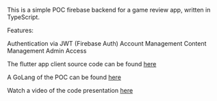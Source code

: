 This is a simple POC firebase backend for a game review app, written in TypeScript.

Features:

Authentication via JWT (Firebase Auth)
Account Management
Content Management
Admin Access



The flutter app client source code can be found [here](https://github.com/intellect4all/game_rev)

A GoLang of the POC can be found [here](https://github.com/intellect4all/game-review)

Watch a video of the code presentation [here](https://drive.google.com/file/d/1SY4aKxCfwDfQpqi5PawQyN96-1R2-INt/view)

